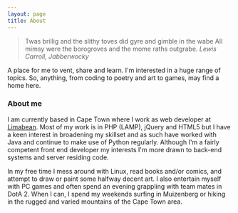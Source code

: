 ```yaml
---
layout: page
title: About
---
```


> Twas brillig and the slithy toves did gyre and gimble in the wabe
> All mimsy were the borogroves and the mome raths outgrabe.
> <cite>Lewis Carroll, Jabberwocky</cite>

A place for me to vent, share and learn. I'm interested in a huge range of topics. So, anything, from coding to poetry and art to games, may find a home here.

### About me

I am currently based in Cape Town where I work as web developer at [Limabean](http://limabean.agency). Most of my work is in PHP (LAMP), jQuery and HTML5 but I have a keen interest in broadening my skillset and as such have worked with Java and continue to make use of Python regularly. Although I'm a fairly competent front end developer my interests I'm more drawn to back-end systems and server residing code.

In my free time I mess around with Linux, read books and/or comics, and attempt to draw or paint some halfway decent art. I also entertain myself with PC games and often spend an evening grappling with team mates in DotA 2. When I can, I spend my weekends surfing in Muizenberg or hiking in the rugged and varied mountains of the Cape Town area.
